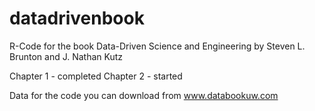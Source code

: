 # datadrivenbook

R-Code for the book Data-Driven Science and Engineering by Steven L. Brunton and J. Nathan Kutz

Chapter 1 - completed
Chapter 2 - started

Data for the code you can download from www.databookuw.com
